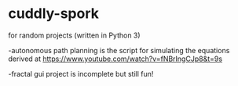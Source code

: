 # cuddly-spork
for random projects (written in Python 3)

-autonomous path planning is the script for simulating the equations derived at https://www.youtube.com/watch?v=fNBrIngCJp8&t=9s

-fractal gui project is incomplete but still fun!
